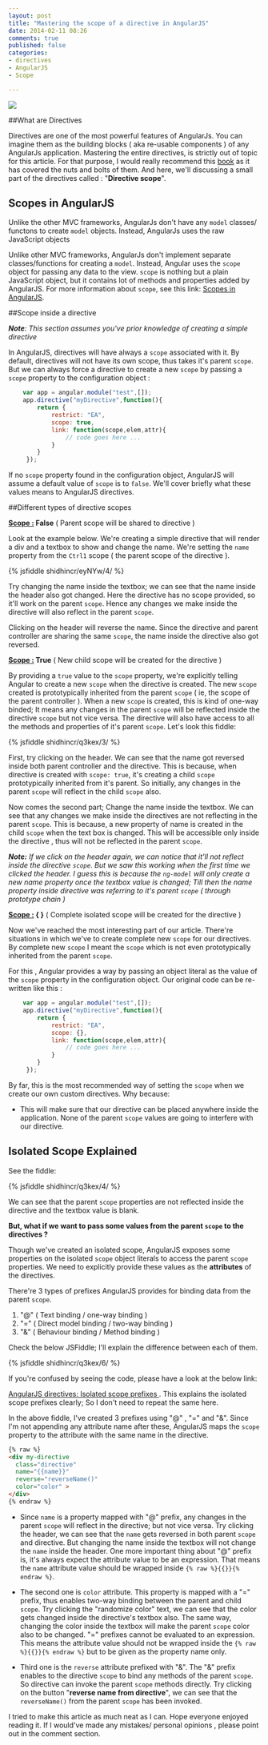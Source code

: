 ```yaml
---
layout: post
title: "Mastering the scope of a directive in AngularJS"
date: 2014-02-11 08:26
comments: true
published: false
categories: 
- directives
- AngularJS
- Scope

---
```


![](https://lh5.googleusercontent.com/-XOGfvAHr7HQ/UvoUItkZMZI/AAAAAAAAHJk/IJz5JcUB9dw/w520-h274-no/scopes_in_directives.png)


##What are Directives

Directives are one of the most powerful features of AngularJs. You can imagine them as the building blocks ( aka re-usable components ) of any AngularJs application. Mastering the entire directives, is strictly out of topic for this article. For that purpose, I would really recommend this [book](http://www.packtpub.com/angularjs-directives/book) as it has covered the nuts and bolts of them. And here, we'll discussing a small part of the directives called : "**Directive scope**".
<!--more-->

## Scopes in AngularJS

Unlike the other MVC frameworks, AngularJs don't have any `model` classes/ functons to create `model` objects. Instead, AngularJs uses the raw JavaScript objects

Unlike other MVC frameworks, AngularJs don't implement separate classes/functions for creating a `model`. Instead, Angular uses the `scope` object for passing any data to the view. `scope` is nothing but a plain JavaScript object, but it contains lot of methods and properties added by AngularJS. For more information about `scope`, see this link: [Scopes in AngularJS](https://github.com/angular/angular.js/wiki/Understanding-Scopes).

##Scope inside a directive

***Note**: This section assumes you've prior knowledge of creating  a simple directive*

In AngularJS, directives will have always a `scope` associated with it. By default, directives will not have its own scope, thus  takes it's parent `scope`. But we can always force a directive to create a new `scope` by passing a `scope` property to the configuration object :

```javascript
	var app = angular.module("test",[]);
	app.directive("myDirective",function(){
		return {
			restrict: "EA",
			scope: true,
			link: function(scope,elem,attr){
				// code goes here ...			}		}		 });
```

If  no `scope` property found in the configuration object, AngularJS will assume a default value of `scope` is to `false`. We'll cover briefly what these values means to AngularJS directives.

##Different types of directive scopes

<u>**Scope :</u>  False**  (  Parent scope  will be shared to directive )
	
Look at the example below. We're creating a simple directive that will render a div and a textbox to show and change the name. We're setting the `name` property from the `Ctrl1` scope ( the parent scope of the directive ).

{% jsfiddle shidhincr/eyNYw/4/  %}
	
Try changing the name inside the textbox; we can see that the name inside the header also got changed. Here the directive has no scope provided, so it'll work on the parent `scope`. Hence any changes we make inside the directive will also reflect in the parent `scope`. 

Clicking on the header will reverse the name. Since the directive and  parent controller are sharing the same `scope`, the name inside the directive also got reversed.

<u> **Scope :</u> True**  ( New child scope will be created for the directive )

By providing a `true` value to the `scope` property, we're explicitly telling Angular to create a new `scope` when the directive is created. The new `scope` created is prototypically inherited from the parent `scope` ( ie, the scope of the parent controller ). When a new `scope` is created, this is kind of one-way binded; It means any changes in the parent `scope` will be reflected inside the directive `scope` but not vice versa. The directive will also have access to all the methods and properties of it's parent `scope`. Let's look this fiddle:

{% jsfiddle shidhincr/q3kex/3/  %}

First, try clicking on the header. We can see that the name got reversed inside both parent controller and  the directive. This is because, when directive is created with `scope: true`, it's creating a child `scope` prototypically inherited from it's parent. So initially, any changes in the parent `scope` will reflect in the child `scope` also.

Now comes the second part; Change the name inside the textbox. We can see that any changes we make inside the directives are not reflecting in the parent `scope`.  This is because, a new property of name is created in the child `scope` when the text box is changed. This will be accessible only inside the directive , thus will not be reflected in the parent `scope`. 

*__Note:__ If we click on the header again, we can notice that it'll not reflect inside the directive `scope`. But we saw this working when the first time we clicked the header. I guess this is because the `ng-model` will only create a new name property once the textbox value is changed; Till then the name property inside directive was referring to it's parent `scope` ( through prototype chain )*


<u> **Scope :</u>  { }** ( Complete isolated scope will be created for the directive )
 
Now we've reached the most interesting part of our article. There're situations in which we've to create complete new `scope` for our directives. By complete new `scope` I meant the `scope` which is not even prototypically inherited from the parent `scope`. 

For this , Angular provides a way by passing an object literal as the value of the `scope` property in the configuration object. Our original code can be re-written like this :

```javascript
	var app = angular.module("test",[]);
	app.directive("myDirective",function(){
		return {
			restrict: "EA",
			scope: {},
			link: function(scope,elem,attr){
				// code goes here ...			}		}		 });
```

By far, this is the most recommended way of setting the `scope` when we create our own custom directives. Why because: 

- This will make sure that our directive can be placed anywhere inside the application. None of the parent `scope` values are going to interfere with our directive. 

## Isolated Scope Explained

See the fiddle:

{% jsfiddle shidhincr/q3kex/4/  %}

We can see that the parent `scope` properties are not reflected inside the directive and the textbox value is blank.

**But, what if we want to pass some values from the parent `scope` to the directives ?**

Though we've created an isolated scope, AngularJS exposes some properties on the isolated `scope` object literals to access the parent `scope` properties. We need to explicitly provide these values as the **attributes** of the directives. 

There're 3 types of prefixes AngularJS provides for binding data from the parent `scope`. 

1. "@"   (  Text binding / one-way binding )
2. "="   ( Direct model binding / two-way binding )
3. "&"   ( Behaviour binding / Method binding  )

Check the below JSFiddle; I'll explain the difference between each of them.

{% jsfiddle shidhincr/q3kex/6/  %}


If you're confused by seeing the code, please have a look at the below link:

[AngularJS directives: Isolated scope prefixes ](http://umur.io/angularjs-directives-using-isolated-scope-with-attributes/) . This explains the isolated scope prefixes clearly; So I don't need to repeat the same here.

In the above fiddle, I've created 3 prefixes using "@" , "=" and "&".  Since I'm not appending any attribute name after these, AngularJS maps the `scope` property to the attribute with the same name in the directive.

```html
{% raw %}
<div my-directive 
  class="directive"
  name="{{name}}" 
  reverse="reverseName()" 
  color="color" >
</div>
{% endraw %}
```

- Since `name` is a property mapped with "@" prefix, any changes in the parent `scope` will reflect in the directive; but not vice versa. Try clicking the header, we can see that the `name` gets reversed in both parent `scope` and directive. But changing the name inside the textbox will not change the `name` inside the header. One more important thing about "@" prefix is, it's always expect the attribute value to be an expression. That means the `name` attribute value should be wrapped inside `{% raw %}{{}}{% endraw %}`.

- The second one is `color` attribute. This property is mapped with a "=" prefix, thus enables two-way binding between the parent and child `scope`. Try clicking the "randomize color" text, we can see that the color gets changed inside the directive's textbox also. The same way, changing the color inside the textbox will make the parent `scope` color also to be changed. "=" prefixes cannot be evaluated to an expression. This means the attribute value should not be wrapped inside the `{% raw %}{{}}{% endraw %}` but to be given as the property name only.

- Third one is the `reverse` attribute prefixed with "&". The "&" prefix enables to the directive `scope` to bind any methods of the parent `scope`. So directive can invoke the parent `scope` methods directly. Try clicking on the button "**reverse name from directive**", we can see that the  `reverseName()` from the parent `scope` has been invoked. 

I tried to make this article  as much neat as I can. Hope everyone enjoyed reading it. If I would've made any mistakes/ personal opinions , please point out in the comment section. 











